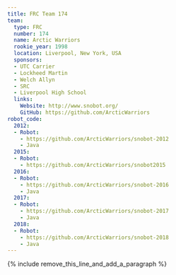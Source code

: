 ```yaml
---
title: FRC Team 174
team:
  type: FRC
  number: 174
  name: Arctic Warriors
  rookie_year: 1998
  location: Liverpool, New York, USA
  sponsors:
  - UTC Carrier
  - Lockheed Martin
  - Welch Allyn
  - SRC
  - Liverpool High School
  links:
    Website: http://www.snobot.org/
    GitHub: https://github.com/ArcticWarriors
robot_code:
  2012:
  - Robot:
    - https://github.com/ArcticWarriors/snobot-2012
    - Java
  2015:
  - Robot:
    - https://github.com/ArcticWarriors/snobot2015
  2016:
  - Robot:
    - https://github.com/ArcticWarriors/snobot-2016
    - Java
  2017:
  - Robot:
    - https://github.com/ArcticWarriors/snobot-2017
    - Java
  2018:
  - Robot:
    - https://github.com/ArcticWarriors/snobot-2018
    - Java
---
```


{% include remove_this_line_and_add_a_paragraph %}